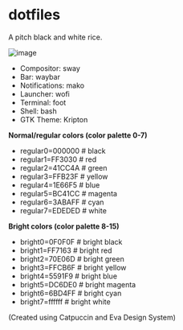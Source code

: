 # dotfiles
A pitch black and white rice.

![image](https://i.imgur.com/n6kZiGp.png)

 - Compositor: sway
 - Bar: waybar
 - Notifications: mako
 - Launcher: wofi
 - Terminal: foot
 - Shell: bash
 - GTK Theme: Kripton
 
 **Normal/regular colors (color palette 0-7)**
 - regular0=000000  # black
 - regular1=FF3030  # red
 - regular2=41CC4A  # green
 - regular3=FFB23F  # yellow
 - regular4=1E66F5  # blue
 - regular5=BC41CC  # magenta
 - regular6=3ABAFF  # cyan
 - regular7=EDEDED  # white

**Bright colors (color palette 8-15)**

 - bright0=0F0F0F   # bright black
 - bright1=FF7163   # bright red
 - bright2=70E06D   # bright green
 - bright3=FFCB6F   # bright yellow
 - bright4=5591F9   # bright blue
 - bright5=DC6DE0   # bright magenta
 - bright6=6BD4FF   # bright cyan
 - bright7=ffffff   # bright white

 (Created using Catpuccin and Eva Design System)
